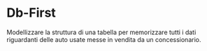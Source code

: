 # Db-First

Modellizzare la struttura di una tabella per memorizzare tutti i dati riguardanti delle auto usate messe in vendita da un concessionario.







